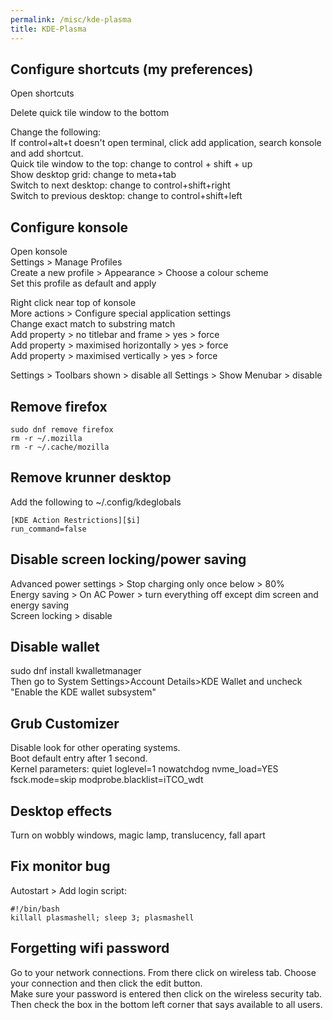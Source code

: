 ```yaml
---
permalink: /misc/kde-plasma
title: KDE-Plasma
---
```



## Configure shortcuts (my preferences)

Open shortcuts

Delete quick tile window to the bottom <br>

Change the following:<br>
If control+alt+t doesn't open terminal, click add application, search konsole and add shortcut. <br>
Quick tile window to the top: change to control + shift + up <br>
Show desktop grid: change to meta+tab <br>
Switch to next desktop: change to control+shift+right <br>
Switch to previous desktop: change to control+shift+left <br>


## Configure konsole

Open konsole<br>
Settings > Manage Profiles <br>
Create a new profile > Appearance > Choose a colour scheme <br>
Set this profile as default and apply<br>

Right click near top of konsole <br>
More actions > Configure special application settings <br>
Change exact match to substring match <br>
Add property > no titlebar and frame > yes > force <br>
Add property > maximised horizontally > yes > force <br>
Add property > maximised vertically > yes > force <br>

Settings > Toolbars shown > disable all
Settings > Show Menubar > disable


## Remove firefox

```
sudo dnf remove firefox 
rm -r ~/.mozilla 
rm -r ~/.cache/mozilla 
```
  
##  Remove krunner desktop 

Add the following to ~/.config/kdeglobals <br>

```
[KDE Action Restrictions][$i] 
run_command=false
```

## Disable screen locking/power saving

Advanced power settings > Stop charging only once below > 80% <br>
Energy saving > On AC Power > turn everything off except dim screen and energy saving <br>
Screen locking > disable

## Disable wallet

sudo dnf install kwalletmanager <br>
Then go to System Settings>Account Details>KDE Wallet and uncheck "Enable the KDE wallet subsystem"

## Grub Customizer

Disable look for other operating systems. <br>
Boot default entry after 1 second. <br>
Kernel parameters: quiet loglevel=1 nowatchdog nvme_load=YES fsck.mode=skip modprobe.blacklist=iTCO_wdt

## Desktop effects

Turn on wobbly windows, magic lamp, translucency, fall apart

## Fix monitor bug

Autostart > Add login script:

```
#!/bin/bash
killall plasmashell; sleep 3; plasmashell
```


## Forgetting wifi password

Go to your network connections. From there click on wireless tab. Choose your connection and then click the edit button. <br>
Make sure your password is entered then click on the wireless security tab. <br>
Then check the box in the bottom left corner that says available to all users. 
